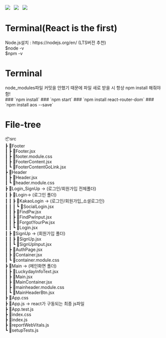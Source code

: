 <img src="https://img.shields.io/badge/React-61DAFB?style=for-the-badge&logo=react&logoColor=black"/>&nbsp;&nbsp;&nbsp;<img src="https://img.shields.io/badge/javascript-F7DF1E?style=for-the-badge&logo=javascript&logoColor=black"/>&nbsp;&nbsp;&nbsp;<img src="https://img.shields.io/badge/css modules-000000?style=for-the-badge&logo=cssmodules&logoColor=white"/>


<h1>Terminal(React is the first)</h1>
Node.js설치 : https://nodejs.org/en/ (LTS버전 추천)<br/>
$node -v<br/>
$npm -v<br/>

<h1>Terminal</h1>
node_modules파일 커밋을 안했기 때문에 파일 새로 받을 시 항상 npm install 해줘야 함! <br/>
### `npm install`
### `npm start`
### `npm install react-router-dom`
### `npm install aos --save`

<h1>File-tree</h1>
📦src<br/>
 ┣ 📂Footer<br/>
 ┃ ┣ 📜Footer.jsx<br/>
 ┃ ┣ 📜footer.module.css<br/>
 ┃ ┣ 📜FooterContent.jsx<br/>
 ┃ ┗ 📜FooterContentGoLink.jsx<br/>
 ┣ 📂Header<br/>
 ┃ ┣ 📜Header.jsx<br/>
 ┃ ┗ 📜header.module.css<br/>
 ┣ 📂Login_SignUp -> (로그인/회원가입 전체폴더)<br/>
 ┃ ┣ 📂Login-> (로그인 폴더)<br/> 
 ┃ ┃ ┣ 📂KakaoLogin ->  (로그인/회원가입_소셜로그인)<br/>
 ┃ ┃ ┃ ┗ 📜SocialLogin.jsx<br/>
 ┃ ┃ ┣ 📜FindPw.jsx<br/>
 ┃ ┃ ┣ 📜FindPwInput.jsx<br/>
 ┃ ┃ ┣ 📜ForgotYourPw.jsx<br/>
 ┃ ┃ ┗ 📜Login.jsx<br/>
 ┃ ┣ 📂SignUp -> (회원가입 폴더)<br/>
 ┃ ┃ ┣ 📜SignUp.jsx<br/>
 ┃ ┃ ┗ 📜SignUpInput.jsx<br/>
 ┃ ┣ 📜AuthPage.jsx<br/>
 ┃ ┣ 📜Container.jsx<br/>
 ┃ ┗ 📜container.module.css<br/>
 ┣ 📂Main -> (메인화면 폴더)<br/>
 ┃ ┣ 📜LuckydayInfoText.jsx<br/>
 ┃ ┣ 📜Main.jsx<br/>
 ┃ ┣ 📜MainContainer.jsx<br/>
 ┃ ┣ 📜mainheader.module.css<br/>
 ┃ ┗ 📜MainHeaderBtn.jsx<br/>
 ┣ 📜App.css<br/>
 ┣ 📜App.js -> react가 구동되는 최종 js파일<br/>
 ┣ 📜App.test.js<br/>
 ┣ 📜index.css<br/>
 ┣ 📜index.js<br/>
 ┣ 📜reportWebVitals.js<br/>
 ┗ 📜setupTests.js<br/>
